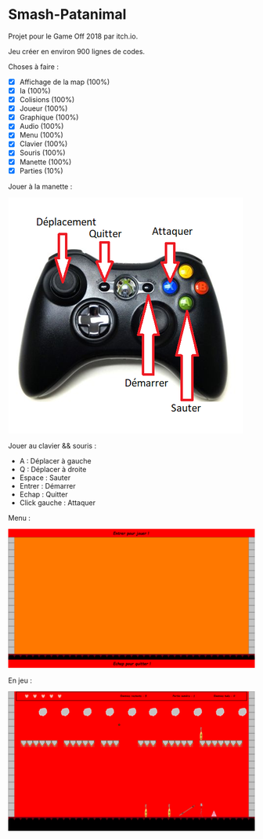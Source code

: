 # Smash-Patanimal

Projet pour le Game Off 2018 par itch.io.

Jeu créer en environ 900 lignes de codes.

Choses à faire :

- [x] Affichage de la map (100%)
- [x] Ia (100%)
- [x] Colisions (100%)
- [x] Joueur (100%)
- [x] Graphique (100%)
- [x] Audio (100%)
- [x] Menu (100%)
- [x] Clavier  (100%) 
- [x] Souris (100%)
- [x] Manette (100%)
- [x] Parties (10%)

Jouer à la manette : 

![Screenshot](manette.png)

Jouer au clavier && souris :

- A : Déplacer à gauche
- Q : Déplacer à droite
- Espace : Sauter
- Entrer : Démarrer
- Echap : Quitter
- Click gauche : Attaquer

Menu :

![Screenshot](screenshot.png)

En jeu :

![Screenshot](screenshotGame.png)
